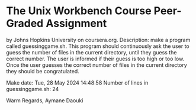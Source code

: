 # The Unix Workbench Course Peer-Graded Assignment
by Johns Hopkins University on coursera.org.
Description: make a program called guessinggame.sh. This program should continuously ask the user to guess the number of files in the current directory, until they guess the correct number. The user is informed if their guess is too high or too low. Once the user guesses the correct number of files in the current directory they should be congratulated.

Make date: Tue, 28 May 2024 14:48:58
Number of lines in guessinggame.sh: 24

Warm Regards,
Aymane Daouki

